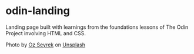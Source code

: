 # odin-landing

Landing page built with learnings from the foundations lessons of The Odin Project involving HTML and CSS.

Photo by <a href="https://unsplash.com/@ozseyrek?utm_content=creditCopyText&utm_medium=referral&utm_source=unsplash">Oz Seyrek</a> on <a href="https://unsplash.com/photos/view-of-bridge-and-high-rise-buildings-at-daytime-EOAy-v9Njbs?utm_content=creditCopyText&utm_medium=referral&utm_source=unsplash">Unsplash</a>
      